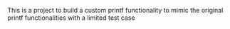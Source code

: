 This is a project to build a custom printf functionality to mimic the original printf functionalities with a limited test case
